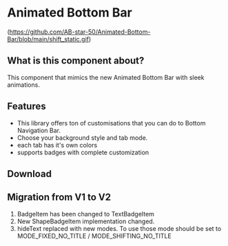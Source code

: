 

# Animated Bottom Bar


(https://github.com/AB-star-50/Animated-Bottom-Bar/blob/main/shift_static.gif)


## What is this component about?

This component that mimics the new Animated Bottom Bar with sleek animations.


## Features

* This library offers ton of customisations that you can do to Bottom Navigation Bar.
* Choose your background style and tab mode.
* each tab has it's own colors
* supports badges with complete customization

## Download


## Migration from V1 to V2
1. BadgeItem has been changed to TextBadgeItem
2. New ShapeBadgeItem implementation changed.
3. hideText replaced with new modes. To use those mode should be set to MODE_FIXED_NO_TITLE / MODE_SHIFTING_NO_TITLE 

